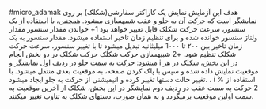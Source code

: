 #micro_adamak
هدف این آزمایش نمایش یک کاراکتر سفارشی(شکلک) بر روی نمایشگر است که حرکت آن به جلو و عقب شبیهسازی میشود. همچنین، با استفاده از یک سنسور، سرعت حرکت شکلک قابل تغییر خواهد بود 1+ خواندن مقدار سنسور مقدار ولتاژ سنسور خوانده شده و برای تنظیم زمان تاخیر استفاده میشود. مقدار سنسور به یک زمان تاخیر بین ۲۰۰ تا 1۰۰۰ میلیثانیه تبدیل میشود تا با تغییر سنسور، سرعت حرکت شکلک تنظیم شود. +2 شبیهسازی حرکت شکلک حرکت شکلک در دو بخش انجام میشود: حرکت به سمت جلو در ردیف اول نمایشگر و i در این بخش، شکلک در هر موقعیت نمایش داده شده و سپس با پاک کردن صفحه، به موقعیت بعدی منتقل میشود. با تغییر حالت دستها تغییر کرده و انیمیشنی از حرکت به جلو ایجاد میشود. ، i % استفاده از 2 حرکت به سمت عقب در ردیف دوم نمایشگر در این بخش، شکلک از آخرین موقعیت به سمت اولین موقعیت برمیگردد و به همان صورت، دستهای شکلک به تناوب تغییر میکنند.
